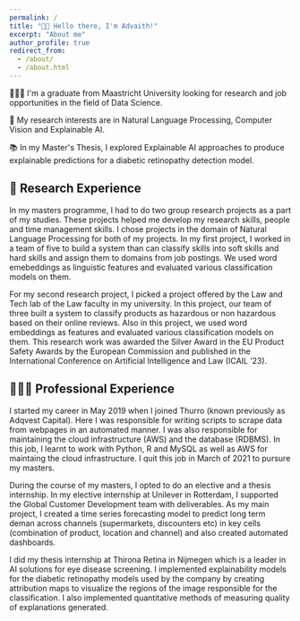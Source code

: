 ```yaml
---
permalink: /
title: "👋🏼 Hello there, I'm Advaith!"
excerpt: "About me"
author_profile: true
redirect_from: 
  - /about/
  - /about.html
---
```



👨🏻‍💻 I'm a graduate from Maastricht University looking for research and job opportunities in the field of Data Science.

🔬 My research interests are in Natural Language Processing, Computer Vision and Explainable AI.

📚 In my Master's Thesis, I explored Explainable AI approaches to produce explainable predictions for a diabetic retinopathy detection model.

## 🔬 Research Experience
In my masters programme, I had to do two group research projects as a part of my studies. These projects helped me develop my research skills, people and time management skills. I chose projects in the domain of Natural Language Processing for both of my projects. In my first project, I worked in a team of five to build a system than can classify skills into soft skills and hard skills and assign them to domains from job postings. We used word emebeddings as linguistic features and evaluated various classification models on them.

For my second research project, I picked a project offered by the Law and Tech lab of the Law faculty in my university. In this project, our team of three built a system to classify products as hazardous or non hazardous based on their online reviews. Also in this project, we used word embeddings as features and evaluated various classification models on them. This research work was awarded the Silver Award in the EU Product Safety Awards by the European Commission and published in the International Conference on Artificial Intelligence and Law (ICAIL ’23).


## 👨🏻‍🔬 Professional Experience
I started my career in May 2019 when I joined Thurro (known previously as Adqvest Capital). Here I was responsible for writing scripts to scrape data from webpages in an automated manner. I was also responsible for maintaining the cloud infrastructure (AWS) and the database (RDBMS). In this job, I learnt to work with Python, R and MySQL as well as AWS for maintaing the cloud infrastructure. I quit this job in March of 2021 to pursure my masters.  

During the course of my masters, I opted to do an elective and a thesis internship. In my elective internship at Unilever in Rotterdam, I supported the Global Customer Development team with deliverables. As my main project, I created a time series forecasting model to predict long term deman across channels (supermarkets, discounters etc) in key cells (combination of product, location and channel) and also created automated dashboards.

I did my thesis internship at Thirona Retina in Nijmegen which is a leader in AI solutions for eye disease screening. I implemented explainability models for the diabetic retinopathy models used by the company by creating attribution maps to visualize the regions of the image responsible for the classification. I also implemented quantitative methods of measuring quality of explanations generated.









